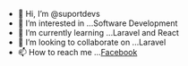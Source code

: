 - 👋 Hi, I’m @suportdevs
- 👀 I’m interested in ...Software Development
- 🌱 I’m currently learning ...Laravel and React
- 💞️ I’m looking to collaborate on ...Laravel
- 📫 How to reach me ...[Facebook](https://www.facebook.com/suportdev/)

<!---
suportdevs/suportdevs is a ✨ special ✨ repository because its `README.md` (this file) appears on your GitHub profile.
You can click the Preview link to take a look at your changes.
--->
